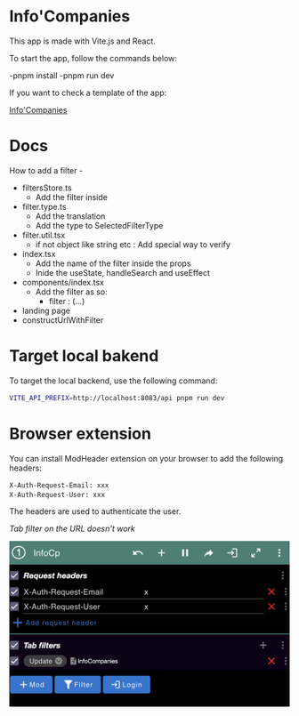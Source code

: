 # Info'Companies

This app is made with Vite.js and React.

To start the app, follow the commands below:

-pnpm install
-pnpm run dev

If you want to check a template of the app:

[Info'Companies](https://matithieu.com/ui)

# Docs

How to add a filter -

- filtersStore.ts
  - Add the filter inside
- filter.type.ts
  - Add the translation
  - Add the type to SelectedFilterType
- filter.util.tsx
  - if not object like string etc : Add special way to verify
- index.tsx
  - Add the name of the filter inside the props
  - Inide the useState, handleSearch and useEffect
- components/index.tsx
  - Add the filter as so:
    - filter : (...)
- landing page
- constructUrlWithFilter

# Target local bakend

To target the local backend, use the following command:

```sh
VITE_API_PREFIX=http://localhost:8083/api pnpm run dev
```

# Browser extension

You can install ModHeader extension on your browser to add the following headers:

```sh
X-Auth-Request-Email: xxx
X-Auth-Request-User: xxx
```

The headers are used to authenticate the user.

_Tab filter on the URL doesn't work_

![alt text](public/dev-backend.png)
